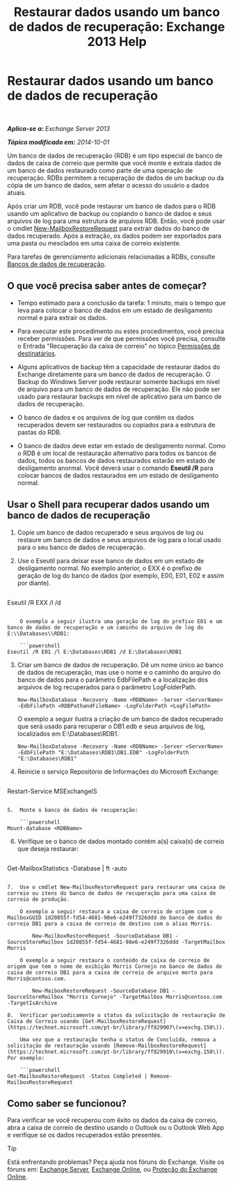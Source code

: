 ﻿---
title: 'Restaurar dados usando um banco de dados de recuperação: Exchange 2013 Help'
TOCTitle: Restaurar dados usando um banco de dados de recuperação
ms:assetid: d64c18e7-16af-4bd8-a5c5-01206984d4d1
ms:mtpsurl: https://technet.microsoft.com/pt-br/library/Ee332351(v=EXCHG.150)
ms:contentKeyID: 50486752
ms.date: 05/22/2018
mtps_version: v=EXCHG.150
ms.translationtype: MT
---

# Restaurar dados usando um banco de dados de recuperação

 

_**Aplica-se a:** Exchange Server 2013_

_**Tópico modificado em:** 2014-10-01_

Um banco de dados de recuperação (RDB) é um tipo especial de banco de dados de caixa de correio que permite que você monte e extraia dados de um banco de dados restaurado como parte de uma operação de recuperação. RDBs permitem a recuperação de dados de um backup ou da cópia de um banco de dados, sem afetar o acesso do usuário a dados atuais.

Após criar um RDB, você pode restaurar um banco de dados para o RDB usando um aplicativo de backup ou copiando o banco de dados e seus arquivos de log para uma estrutura de arquivos RDB. Então, você pode usar o cmdlet [New-MailboxRestoreRequest](https://technet.microsoft.com/pt-br/library/ff829875\(v=exchg.150\)) para extrair dados do banco de dados recuperado. Após a extração, os dados podem ser exportados para uma pasta ou mesclados em uma caixa de correio existente.

Para tarefas de gerenciamento adicionais relacionadas a RDBs, consulte [Bancos de dados de recuperação](recovery-databases-exchange-2013-help.md).

## O que você precisa saber antes de começar?

  - Tempo estimado para a conclusão da tarefa: 1 minuto, mais o tempo que leva para colocar o banco de dados em um estado de desligamento normal e para extrair os dados.

  - Para executar este procedimento ou estes procedimentos, você precisa receber permissões. Para ver de que permissões você precisa, consulte o Entrada "Recuperação da caixa de correio" no tópico [Permissões de destinatários](recipients-permissions-exchange-2013-help.md).

  - Alguns aplicativos de backup têm a capacidade de restaurar dados do Exchange diretamente para um banco de dados de recuperação. O Backup do Windows Server pode restaurar somente backups em nível de arquivo para um banco de dados de recuperação. Ele não pode ser usado para restaurar backups em nível de aplicativo para um banco de dados de recuperação.

  - O banco de dados e os arquivos de log que contêm os dados recuperados devem ser restaurados ou copiados para a estrutura de pastas do RDB.

  - O banco de dados deve estar em estado de desligamento normal. Como o RDB é um local de restauração alternativo para todos os bancos de dados, todos os bancos de dados restaurados estarão em estado de desligamento anormal. Você deverá usar o comando **Eseutil /R** para colocar bancos de dados restaurados em um estado de desligamento normal.

## Usar o Shell para recuperar dados usando um banco de dados de recuperação

1.  Copie um banco de dados recuperado e seus arquivos de log ou restaure um banco de dados e seus arquivos de log para o local usado para o seu banco de dados de recuperação.

2.  Use o Eseutil para deixar esse banco de dados em um estado de desligamento normal. No exemplo anterior, o EXX é o prefixo de geração de log do banco de dados (por exemplo, E00, E01, E02 e assim por diante).
    
    ```powershell
Eseutil /R EXX /l <RDBLogFilePath> /d <RDBEdbFolder>
```
    
    O exemplo a seguir ilustra uma geração de log do prefixo E01 e um banco de dados de recuperação e um caminho do arquivo de log do E:\\Databases\\RDB1:
    
    ```powershell
Eseutil /R E01 /l E:\Databases\RDB1 /d E:\Databases\RDB1
```

3.  Criar um banco de dados de recuperação. Dê um nome único ao banco de dados de recuperação, mas use o nome e o caminho do arquivo do banco de dados para o parâmetro EdbFilePath e a localização dos arquivos de log recuperados para o parâmetro LogFolderPath.
    
        New-MailboxDatabase -Recovery -Name <RDBName> -Server <ServerName> -EdbFilePath <RDBPathandFileName> -LogFolderPath <LogFilePath>
    
    O exemplo a seguir ilustra a criação de um banco de dados recuperado que será usado para recuperar o DB1.edb e seus arquivos de log, localizados em E:\\Databases\\RDB1.
    
        New-MailboxDatabase -Recovery -Name <RDBName> -Server <ServerName> -EdbFilePath "E:\Databases\RDB1\DB1.EDB" -LogFolderPath "E:\Databases\RDB1"

4.  Reinicie o serviço Repositório de Informações do Microsoft Exchange:
    
    ```powershell
Restart-Service MSExchangeIS
```

5.  Monte o banco de dados de recuperação:
    
    ```powershell
Mount-database <RDBName>
```

6.  Verifique se o banco de dados montado contém a(s) caixa(s) de correio que deseja restaurar:
    
    ```powershell
Get-MailboxStatistics -Database <RDBName> | ft -auto
```

7.  Use o cmdlet New-MailboxRestoreRequest para restaurar uma caixa de correio ou itens do banco de dados de recuperação para uma caixa de correio de produção.
    
    O exemplo a seguir restaura a caixa de correio de origem com o MailboxGUID 1d20855f-fd54-4681-98e6-e249f7326ddd do banco de dados do correio DB1 para a caixa de correio de destino com o alias Morris.
    
        New-MailboxRestoreRequest -SourceDatabase DB1 -SourceStoreMailbox 1d20855f-fd54-4681-98e6-e249f7326ddd -TargetMailbox Morris
    
    O exemplo a seguir restaura o conteúdo da caixa de correio de origem que tem o nome de exibição Morris Cornejo no banco de dados de caixa de correio DB1 para a caixa de correio de arquivo morto para Morris@contoso.com.
    
        New-MaiboxRestoreRequest -SourceDatabase DB1 -SourceStoreMailbox "Morris Cornejo" -TargetMailbox Morris@contoso.com -TargetIsArchive

8.  Verificar periodicamente o status da solicitação de restauração de Caixa de Correio usando [Get-MailboxRestoreRequest](https://technet.microsoft.com/pt-br/library/ff829907\(v=exchg.150\)).
    
    Uma vez que a restauração tenha o status de Concluída, remova a solicitação de restauração usando [Remove-MailboxRestoreRequest](https://technet.microsoft.com/pt-br/library/ff829910\(v=exchg.150\)). Por exemplo:
    
    ```powershell
Get-MailboxRestoreRequest -Status Completed | Remove-MailboxRestoreRequest
```

## Como saber se funcionou?

Para verificar se você recuperou com êxito os dados da caixa de correio, abra a caixa de correio de destino usando o Outlook ou o Outlook Web App e verifique se os dados recuperados estão presentes.


> [!TIP]
> Está enfrentando problemas? Peça ajuda nos fóruns do Exchange. Visite os fóruns em: <A href="https://go.microsoft.com/fwlink/p/?linkid=60612">Exchange Server</A>, <A href="https://go.microsoft.com/fwlink/p/?linkid=267542">Exchange Online</A>, ou <A href="https://go.microsoft.com/fwlink/p/?linkid=285351">Proteção do Exchange Online</A>.


